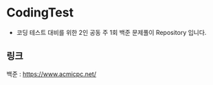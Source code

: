 # CodingTest
- 코딩 테스트 대비를 위한 2인 공동 주 1회 백준 문제풀이 Repository 입니다.

## 링크
백준 : https://www.acmicpc.net/

